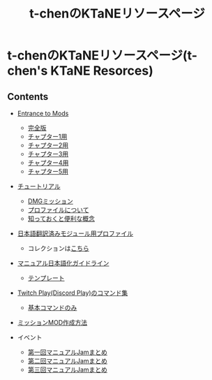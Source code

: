 ﻿---
layout: default
title: t-chenのKTaNEリソースページ
description: t-chenが作成したKTaNEのリソース一覧です。MODのマニュアルやチュートリアル、翻訳情報などがあります。
lang: ja_JP
---

# t-chenのKTaNEリソースページ(t-chen's KTaNE Resorces)

## Contents

* [Entrance to Mods](/Entrance%20to%20Mods)
  * [完全版](/Entrance%20to%20Mods/Entrance%20To%20Mods%20Complete.html)
  * [チャプター1用](/Entrance%20to%20Mods/Entrance%20To%20Mods%20Chapter1.html)
  * [チャプター2用](/Entrance%20to%20Mods/Entrance%20To%20Mods%20Chapter2.html)
  * [チャプター3用](/Entrance%20to%20Mods/Entrance%20To%20Mods%20Chapter3.html)
  * [チャプター4用](/Entrance%20to%20Mods/Entrance%20To%20Mods%20Chapter4.html)
  * [チャプター5用](/Entrance%20to%20Mods/Entrance%20To%20Mods%20Chapter5.html)
* [チュートリアル](/Tutorials)
  * [DMGミッション](/Tutorials/dmg)
  * [プロファイルについて](/Tutorials/profile) 
  * [知っておくと便利な概念](/Tutorials/benri) 
* [日本語翻訳済みモジュール用プロファイル](/JaProfiles)
  * コレクションは[こちら](https://steamcommunity.com/sharedfiles/filedetails/?id=2276193037)
* [マニュアル日本語化ガイドライン](/TranslationGuideline)
  * [テンプレート](/TranslationGuideline/TemplateJa.zip)
* [Twitch Play(Discord Play)のコマンド集](/tpCommands)
  * [基本コマンドのみ](/tpCommands/basic)
* [ミッションMOD作成方法](/MissionCreating)

* イベント
  * [第一回マニュアルJamまとめ](/ModuleJamJP1)
  * [第二回マニュアルJamまとめ](/ModuleJamJP2)
  * [第三回マニュアルJamまとめ](/ModuleJamJP3)